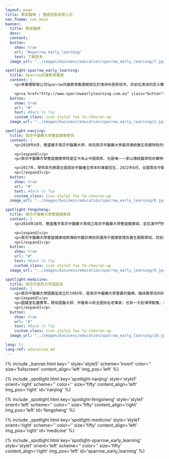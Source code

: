 ```yaml
---
layout: page
title: 教育醫療 | 豐盛控股有限公司
nav_fname: nav_main
banner:
  title: 教育醫療
  desc:
  content:
  button:
    show: true
    url: "#sparrow_early_learning"
    text: 了解更多
  image_url: "../images/business/education/sparrow_early_learning/7.jpg"

spotlight-sparrow_early_learning:
  title: Sparrow兒童教育集團
  content: |
    <p>本集團聯營公司Sparrow兒童教育集團總部位於澳洲布里斯班市，目前在澳洲的昆士蘭州和維多利亞州管理運營約30個兒童託管中心，為0-6歲兒童提供日間託管及教育服務。Sparrow在澳洲當地擁有良好的聲譽及豐富經驗的管理團隊。</p>

    <p><a href="http://www.sparrowearlylearning.com.au" class="button">前往網站</a></p>
  button:
    show: true
    url: "#"
    text: #Back to Top
    custom_class: icon style2 fas fa-chevron-up
  image_url: "../images/business/education/sparrow_early_learning/2.jpg"

spotlight-nanjing:
  title: 南京中醫藥大學豐盛健康學院
  content: |
    <p>2010年6月，豐盛攜手南京中醫藥大學，依託南京中醫藥大學最具傳統養生保健特色的針灸推拿•養生康復學院，合作成立“南京中醫藥大學豐盛健康學院” ，捐建豐盛健康樓用於學院教學、人才培養、科研與辦公，並在國家衛生部領導的主持下正式掛牌“南京中醫藥大學豐盛健康學院”。 </p>

    <p>[expand]</p>
    <p>南京中醫藥大學豐盛健康學院是迄今為止中國首家、也是唯一一家以傳統醫學和非藥物保健療法為基礎的人才培養、技術研發、項目孵化、產學研一體的特色健康學院。  </p>

    <p>2017年，學院率先開展全國首批中醫養生學本科專業招生，2022年6月，全國首批中醫養生專業本科生正式畢業，成為中國中醫養生保健治未病行業的首批高層次人才“正規軍”。截至目前，學院累計為社會培養了2800名中醫養生專業人才，成為培養一流中醫養生專業人才的校企合作示範基地。 </p>
    <p>[/expand]</p>
  button:
    show: true
    url: "#"
    text: #Back to Top
    custom_class: icon style2 fas fa-chevron-up
  image_url: "../images/business/education/sparrow_early_learning/8.jpg"

spotlight-fengsheng:
  title: 南京中醫藥大學豐盛健康城
  content: |
    <p>2014年10月，豐盛攜手南京中醫藥大學成立南京中醫藥大學豐盛健康城，並在漢中門校區正式開業，打造“中醫治未病”健管體系，創新健康產業發展模式，專案致力於引領大眾健康文化，提供優質健康服務，提高人民群眾健康水準。  </p>

    <p>[expand]</p>
    <p>南京中醫藥大學豐盛健康城將傳統中醫診療技術運用于健康管理及養生服務領域，目前擁有經絡調理、中醫美容、中醫熱療、小兒推拿、視力防控、健康培訓、健康管理、養生餐飲、養生酒店等各類健康養生項目，涵蓋中醫健康服務各領域；擁有國仁堂、國瑞堂、國粹堂等堂館，康養酒店公寓和非遺養生文化餐飲，實現了“醫養”結合的創新模式。 </p>
    <p>[/expand]</p>
  button:
    show: true
    url: "#"
    text: #Back to Top
    custom_class: icon style2 fas fa-chevron-up
  image_url: "../images/business/education/sparrow_early_learning/9.jpg"

spotlight-medicine:
  title: 南京中医药大学国医堂
  content: |
    <p>南京中醫藥大學國醫堂成立於1985年，是南京中醫藥大學重要的醫療、臨床教學及科研基地，同時也是學校弘揚中醫傳統文化、科普健康養生文化的重要視窗。  </p>
    <p>[expand]</p>
    <p>國醫堂名醫薈萃，既有國醫大師、中醫泰斗和全國知名老專家，也有一大批博學勤奮、術業專攻的中青年中醫傳人。“望聞問切凝精神，神聖工巧拯眾生”，由上百名中醫專家組成的專家團隊齊聚國醫堂，守望百姓健康，贏得了國內外廣大患者的讚譽和尊敬。國醫堂開設中醫特色婦科、男科、兒科、皮膚科、耳鼻喉科、針灸推拿科等科室，尤其在中醫腫瘤、疑難雜症、慢性病調理等方面獨有建樹。 </p>
    <p>[/expand]</p>
  button:
    show: true
    url: "#"
    text: #Back to Top
    custom_class: icon style2 fas fa-chevron-up
  image_url: "../images/business/education/sparrow_early_learning/10.jpg"

lang: tc
lang-ref: education.md
---
```


<!-- Welcome Banner -->

{% include _banner.html key='' style='style5' scheme='invert' color='' size='fullscreen' content_align='left' img_pos='left' %}

<!-- Properties -->

{% include _spotlight.html key='spotlight-nanjing' style='style1' orient='right' scheme='' color='' size='fifty' content_align='left' img_pos='right' id='nanjing' %}

{% include _spotlight.html key='spotlight-fengsheng' style='style1' orient='left' scheme='' color='' size='fifty' content_align='right' img_pos='left' id='fengsheng' %}

{% include _spotlight.html key='spotlight-medicine' style='style1' orient='right' scheme='' color='' size='fifty' content_align='left' img_pos='right' id='medicine' %}

{% include _spotlight.html key='spotlight-sparrow_early_learning' style='style1' orient='left' scheme='' color='' size='fifty' content_align='right' img_pos='left' id='sparrow_early_learning' %}
